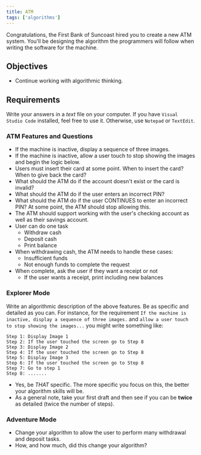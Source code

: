 ```yaml
---
title: ATM
tags: ['algorithms']
---
```


Congratulations, the First Bank of Suncoast hired you to create a new ATM system. You'll be designing the algorithm the programmers will follow when writing the software for the machine.

## Objectives

- Continue working with algorithmic thinking.

## Requirements

Write your answers in a _text_ file on your computer. If you have `Visual Studio Code` installed, feel free to use it. Otherwise, use `Notepad` or `TextEdit`.

### ATM Features and Questions

- If the machine is inactive, display a sequence of three images.
- If the machine is inactive, allow a user touch to stop showing the images and begin the logic below.
- Users must insert their card at some point. When to insert the card? When to give back the card?
- What should the ATM do if the account doesn't exist or the card is invalid?
- What should the ATM do if the user enters an incorrect PIN?
- What should the ATM do if the user CONTINUES to enter an incorrect PIN? At some point, the ATM should stop allowing this.
- The ATM should support working with the user's checking account as well as their savings account.
- User can do one task
  - Withdraw cash
  - Deposit cash
  - Print balance
- When withdrawing cash, the ATM needs to handle these cases:
  - Insufficient funds
  - Not enough funds to complete the request
- When complete, ask the user if they want a receipt or not
  - If the user wants a receipt, print including new balances

### Explorer Mode

Write an algorithmic description of the above features. Be as specific and detailed as you can. For instance, for the requirement `If the machine is inactive, display a sequence of three images.` and `allow a user touch to stop showing the images...` you might write something like:

```
Step 1: Display Image 1
Step 2: If the user touched the screen go to Step 8
Step 3: Display Image 2
Step 4: If the user touched the screen go to Step 8
Step 5: Display Image 3
Step 6: If the user touched the screen go to Step 8
Step 7: Go to step 1
Step 8: .......
```

- Yes, be _THAT_ specific. The more specific you focus on this, the better your algorithm skills will be.
- As a general note, take your first draft and then see if you can be **twice** as detailed (twice the number of steps).

### Adventure Mode

- Change your algorithm to allow the user to perform many withdrawal and deposit tasks.
- How, and how much, did this change your algorithm?
